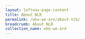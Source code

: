 ```yaml
---
layout: leftnav-page-content
title: About NLB
permalink: /who-we-are/about-nlb/
breadcrumb: About NLB
collection_name: who-we-are
---
```

